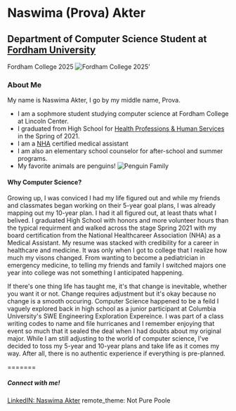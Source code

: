 # **Naswima (Prova) Akter**
## Department of Computer Science Student at [Fordham University](https://www.fordham.edu// "Fordham University Lincoln Center")
Fordham College 2025 
![Fordham College 2025'](https://encrypted-tbn0.gstatic.com/images?q=tbn:ANd9GcSh04iSmJNL4my0mjyVBieVyeLOmF377zvS1Q&usqp=CAU "text")


### **About Me**
My name is Naswima Akter, I go by my middle name, Prova. 
  - I am a sophmore student studying computer science at Fordham College at Lincoln Center.
  - I graduated from High School for [Health Professions & Human Services](https://www.hphsnyc.org/ "text") in the Spring of 2021.
  - I am a [NHA](https://www.nhanow.com/?utm_medium=ppc&utm_term=nha&utm_source=adwords&utm_campaign=WP_G_SRCH_BRAND_AMT_NHA&hsa_kw=nha&hsa_acc=4754401107&hsa_ad=593886733569&hsa_net=adwords&hsa_src=g&hsa_tgt=kwd-619708615&hsa_grp=124755110795&hsa_mt=e&hsa_cam=13623490751&hsa_ver=3&gclid=Cj0KCQiA-oqdBhDfARIsAO0TrGGl54vovkhagsH3pfcnVXmLU6sROuOu6YlJGYuTZEdATbUpBhGsZNMaAlH4EALw_wcB "NHA") certified medical assistant
  - I am also an elementary school counselor for after-school and summer programs.
  - My favorite animals are penguins! ![Penguin Family](https://i0.wp.com/exposeuk.com/wp-content/uploads/2019/07/1556175266452.jpg?resize=1920%2C1080&ssl=1 "Image title")
 

#### Why Computer Science?
Growing up, I was conviced I had my life figured out and while my friends and classmates began working on their 5-year goal plans, I was already mapping out my 10-year plan. I had it all figured out, at least thats what I belived. I graduated High School with honors and more volunteer hours than the typical requirment and walked across the stage Spring 2021 with my board certification from the National Healthcareer Association (NHA) as a Medical Assistant. My resume was stacked with credibility for a career in healthcare and medicine. It was only when I got to college that I realize how much my visons changed. From wanting to become a pediatrician in emergency medicine, to telling my friends and family I switched majors one year into college was not something I anticipated happening. 

If there's one thing life has taught me, it's that change is inevitable, whether you want it or not. Change requires adjustment but it's okay because no change is a smooth occuring. Computer Science happened to be a feild I vaguely explored back in high school as a junior participant at Columbia University's SWE Engineering Exploration Expereince. I was part of a class writing codes to name and file hurricanes and I remember enjoying that event so much that it sealed the deal when I had doubts about my original major. While I am still adjusting to the world of computer science, I've decided to toss my 5-year and 10-year plans and take life as it comes my way. After all, there is no authentic experience if everything is pre-planned.

=======
##### **Connect with me!**
[LinkedIN: Naswima Akter](https://www.linkedin.com/in/naswima-akter-9060871b5/ "LinkedIn")
remote_theme: Not Pure Poole